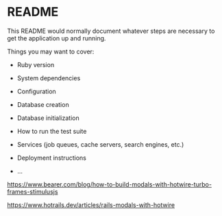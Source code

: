 # README

This README would normally document whatever steps are necessary to get the
application up and running.

Things you may want to cover:

* Ruby version

* System dependencies

* Configuration

* Database creation

* Database initialization

* How to run the test suite

* Services (job queues, cache servers, search engines, etc.)

* Deployment instructions

* ...


https://www.bearer.com/blog/how-to-build-modals-with-hotwire-turbo-frames-stimulusjs

https://www.hotrails.dev/articles/rails-modals-with-hotwire
